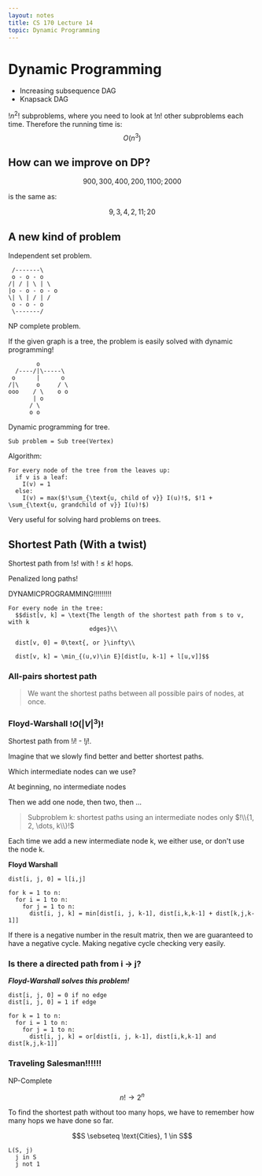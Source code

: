 ```yaml
---
layout: notes
title: CS 170 Lecture 14
topic: Dynamic Programming
---
```


# Dynamic Programming

* Increasing subsequence DAG
* Knapsack DAG

$!n^2!$ subproblems, where you need to look at $!n!$ other subproblems each
time. Therefore the running time is: $$O(n^3)$$

## How can we improve on DP?

$$900,300,400,200,1100;2000$$

is the same as:

$$9,3,4,2,11;20$$


## A new kind of problem

Independent set problem.

     /-------\
     o - o - o
    /| / | \ | \
    |o - o - o - o
    \| \ | / | /
     o - o - o
     \-------/

NP complete problem.

If the given graph is a tree, the problem is easily solved with dynamic
programming!
     
            o
      /----/|\-----\
     o      |      o
    /|\     o     / \
    ooo    / \    o o
           | o
          / \
          o o

Dynamic programming for tree. 

    Sub problem = Sub tree(Vertex)

Algorithm:

    For every node of the tree from the leaves up:
      if v is a leaf:
        I(v) = 1
      else:
        I(v) = max($!\sum_{\text{u, child of v}} I(u)!$, $!1 + \sum_{\text{u, grandchild of v}} I(u)!$)


Very useful for solving hard problems on trees.

## Shortest Path (With a twist)

Shortest path from $!s!$ with $!\le k!$ hops.

Penalized long paths!

DYNAMICPROGRAMMING!!!!!!!!!

    For every node in the tree:
      $$dist[v, k] = \text{The length of the shortest path from s to v, with k
                           edges}\\

      dist[v, 0] = 0\text{, or }\infty\\

      dist[v, k] = \min_{(u,v)\in E}[dist[u, k-1] + l[u,v]]$$

### All-pairs shortest path

> We want the shortest paths between all possible pairs of nodes, at once.

### Floyd-Warshall $!O(|V|^3)!$

Shortest path from $!i!$ - $!j!$.

Imagine that we slowly find better and better shortest paths.

Which intermediate nodes can we use?

At beginning, no intermediate nodes

Then we add one node, then two, then ...

> Subproblem k: shortest paths using an intermediate nodes only $!\\{1, 2, \dots,
> k\\}!$

Each time we add a new intermediate node k, we either use, or don't use the node
k. 

__Floyd Warshall__
     
    dist[i, j, 0] = l[i,j]

    for k = 1 to n:
      for i = 1 to n:
        for j = 1 to n:
          dist[i, j, k] = min[dist[i, j, k-1], dist[i,k,k-1] + dist[k,j,k-1]]

If there is a negative number in the result matrix, then we are guaranteed to
have a negative cycle. Making negative cycle checking very easily.


### Is there a directed path from i -> j?

___Floyd-Warshall solves this problem!___

    dist[i, j, 0] = 0 if no edge
    dist[i, j, 0] = 1 if edge

    for k = 1 to n:
      for i = 1 to n:
        for j = 1 to n:
          dist[i, j, k] = or[dist[i, j, k-1], dist[i,k,k-1] and dist[k,j,k-1]]

### Traveling Salesman!!!!!!

NP-Complete

$$n! \rightarrow 2^n$$

To find the shortest path without too many hops, we have to remember how many
hops we have done so far. 

$$S \sebseteq \text{Cities}, 1 \in S$$

    L(S, j)
      j in S
      j not 1
